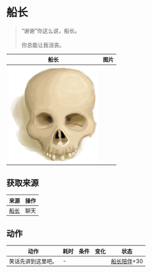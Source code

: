 # 船长  
> “谢谢”你这么说，船长。<br><br>你总能让我沮丧。  
  
  船长  |   图片   
 ----  |  ----:   
   |  ![](Sprite/Skull.png)   
  
## 获取来源  
来源  |  操作  
----  |  ----  
[船长](Captain.md)  |  聊天  
## 动作  
动作  |  耗时  |  条件  |  变化  |  状态  
----  |  ----  |  ----  |  ----  |  ----  
笑话先讲到这里吧。<br>  |  -  |    |    |  [船长陪伴](CaptainCompany.md)+30  
